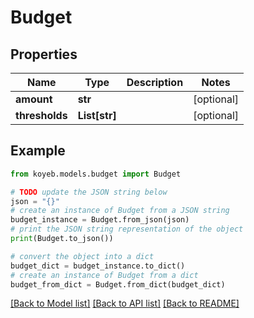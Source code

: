 # Budget


## Properties

Name | Type | Description | Notes
------------ | ------------- | ------------- | -------------
**amount** | **str** |  | [optional] 
**thresholds** | **List[str]** |  | [optional] 

## Example

```python
from koyeb.models.budget import Budget

# TODO update the JSON string below
json = "{}"
# create an instance of Budget from a JSON string
budget_instance = Budget.from_json(json)
# print the JSON string representation of the object
print(Budget.to_json())

# convert the object into a dict
budget_dict = budget_instance.to_dict()
# create an instance of Budget from a dict
budget_from_dict = Budget.from_dict(budget_dict)
```
[[Back to Model list]](../README.md#documentation-for-models) [[Back to API list]](../README.md#documentation-for-api-endpoints) [[Back to README]](../README.md)


